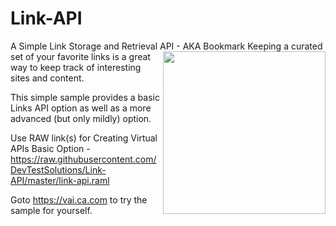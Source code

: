 Link-API
========

A Simple Link Storage and Retrieval API - AKA Bookmark
<img align="right" height="260" src="https://raw.githubusercontent.com/DevTestSolutions/Link-API/master/7068119915_732dd1ef63_m.jpg">
Keeping a curated set of your favorite links is a great way to keep track of interesting sites and content.

This simple sample provides a basic Links API option as well as a more advanced (but only mildly) option.

Use RAW link(s) for Creating Virtual APIs
Basic Option - https://raw.githubusercontent.com/DevTestSolutions/Link-API/master/link-api.raml

Goto https://vai.ca.com to try the sample for yourself.
